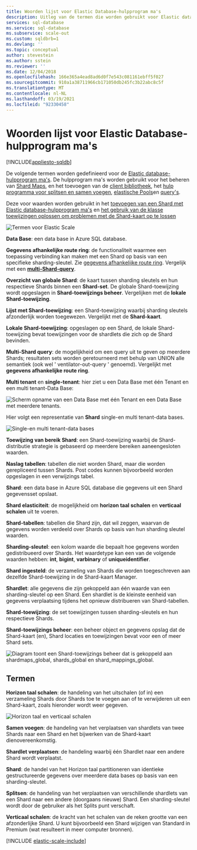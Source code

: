 ```yaml
---
title: Woorden lijst voor Elastic Database-hulpprogram ma's
description: Uitleg van de termen die worden gebruikt voor Elastic data base-hulpprogram ma's
services: sql-database
ms.service: sql-database
ms.subservice: scale-out
ms.custom: sqldbrb=1
ms.devlang: ''
ms.topic: conceptual
author: stevestein
ms.author: sstein
ms.reviewer: ''
ms.date: 12/04/2018
ms.openlocfilehash: 166e365a4ead8ad6d0f7e543c081161ebff5f027
ms.sourcegitcommit: 910a1a38711966cb171050db245fc3b22abc8c5f
ms.translationtype: MT
ms.contentlocale: nl-NL
ms.lasthandoff: 03/19/2021
ms.locfileid: "92330458"
---
```

# <a name="elastic-database-tools-glossary"></a>Woorden lijst voor Elastic Database-hulpprogram ma's
[!INCLUDE[appliesto-sqldb](../includes/appliesto-sqldb.md)]

De volgende termen worden gedefinieerd voor de [Elastic database-hulpprogram ma's](elastic-scale-introduction.md). De hulpprogram ma's worden gebruikt voor het beheren van [Shard Maps](elastic-scale-shard-map-management.md), en het toevoegen van de [client bibliotheek](elastic-database-client-library.md), het [hulp programma voor splitsen en samen voegen](elastic-scale-overview-split-and-merge.md), [elastische Pools](elastic-pool-overview.md)en [query's](elastic-query-overview.md). 

Deze voor waarden worden gebruikt in het [toevoegen van een Shard met Elastic database-hulpprogram ma's](elastic-scale-add-a-shard.md) en [het gebruik van de klasse toewijzingen oplossen om problemen met de Shard-kaart op te lossen](elastic-database-recovery-manager.md)

![Termen voor Elastic Scale][1]

**Data Base**: een data base in Azure SQL database. 

**Gegevens afhankelijke route ring**: de functionaliteit waarmee een toepassing verbinding kan maken met een Shard op basis van een specifieke sharding-sleutel. Zie [gegevens afhankelijke route ring](elastic-scale-data-dependent-routing.md). Vergelijk met een **[multi-Shard-query](elastic-scale-multishard-querying.md)**.

**Overzicht van globale Shard**: de kaart tussen sharding sleutels en hun respectieve Shards binnen een **Shard-set**. De globale Shard-toewijzing wordt opgeslagen in **Shard-toewijzings beheer**. Vergelijken met de **lokale Shard-toewijzing**.

**Lijst met Shard-toewijzing**: een Shard-toewijzing waarbij sharding sleutels afzonderlijk worden toegewezen. Vergelijkt met de **Shard-kaart**.   

**Lokale Shard-toewijzing**: opgeslagen op een Shard, de lokale Shard-toewijzing bevat toewijzingen voor de shardlets die zich op de Shard bevinden.

**Multi-Shard query**: de mogelijkheid om een query uit te geven op meerdere Shards; resultaten sets worden geretourneerd met behulp van UNION alle semantiek (ook wel ' ventilator-out-query ' genoemd). Vergelijkt met **gegevens afhankelijke route ring**.

**Multi tenant** en **single-tenant**: hier ziet u een Data Base met één Tenant en een multi tenant-Data Base:

![Scherm opname van een Data Base met één Tenant en een Data Base met meerdere tenants.](./media/elastic-scale-glossary/multi-single-simple.png)

Hier volgt een representatie van **Shard** single-en multi tenant-data bases. 

![Single-en multi tenant-data bases](./media/elastic-scale-glossary/shards-single-multi.png)

**Toewijzing van bereik Shard**: een Shard-toewijzing waarbij de Shard-distributie strategie is gebaseerd op meerdere bereiken aaneengesloten waarden. 

**Naslag tabellen**: tabellen die niet worden Shard, maar die worden gerepliceerd tussen Shards. Post codes kunnen bijvoorbeeld worden opgeslagen in een verwijzings tabel. 

**Shard**: een data base in Azure SQL database die gegevens uit een Shard gegevensset opslaat. 

**Shard elasticiteit**: de mogelijkheid om **horizon taal schalen** en **verticaal schalen** uit te voeren.

**Shard-tabellen**: tabellen die Shard zijn, dat wil zeggen, waarvan de gegevens worden verdeeld over Shards op basis van hun sharding sleutel waarden. 

**Sharding-sleutel**: een kolom waarde die bepaalt hoe gegevens worden gedistribueerd over Shards. Het waardetype kan een van de volgende waarden hebben: **int**, **bigint**, **varbinary** of **uniqueidentifier**. 

**Shard ingesteld**: de verzameling van Shards die worden toegeschreven aan dezelfde Shard-toewijzing in de Shard-kaart Manager.  

**Shardlet**: alle gegevens die zijn gekoppeld aan één waarde van een sharding-sleutel op een Shard. Een shardlet is de kleinste eenheid van gegevens verplaatsing tijdens het opnieuw distribueren van Shard-tabellen. 

**Shard-toewijzing**: de set toewijzingen tussen sharding-sleutels en hun respectieve Shards.

**Shard-toewijzings beheer**: een beheer object en gegevens opslag dat de Shard-kaart (en), Shard locaties en toewijzingen bevat voor een of meer Shard sets.

![Diagram toont een Shard-toewijzings beheer dat is gekoppeld aan shardmaps_global, shards_global en shard_mappings_global.][2]

## <a name="verbs"></a>Termen
**Horizon taal schalen**: de handeling van het uitschalen (of in) een verzameling Shards door Shards toe te voegen aan of te verwijderen uit een Shard-kaart, zoals hieronder wordt weer gegeven.

![Horizon taal en verticaal schalen][3]

**Samen voegen**: de handeling van het verplaatsen van shardlets van twee Shards naar een Shard en het bijwerken van de Shard-kaart dienovereenkomstig.

**Shardlet verplaatsen**: de handeling waarbij één Shardlet naar een andere Shard wordt verplaatst. 

**Shard**: de handel van het Horizon taal partitioneren van identieke gestructureerde gegevens over meerdere data bases op basis van een sharding-sleutel.

**Splitsen**: de handeling van het verplaatsen van verschillende shardlets van een Shard naar een andere (doorgaans nieuwe) Shard. Een sharding-sleutel wordt door de gebruiker als het Splits punt verschaft.

**Verticaal schalen**: de kracht van het schalen van de reken grootte van een afzonderlijke Shard. U kunt bijvoorbeeld een Shard wijzigen van Standard in Premium (wat resulteert in meer computer bronnen). 

[!INCLUDE [elastic-scale-include](../../../includes/elastic-scale-include.md)]

<!--Image references-->
[1]: ./media/elastic-scale-glossary/glossary.png
[2]: ./media/elastic-scale-glossary/mappings.png
[3]: ./media/elastic-scale-glossary/h_versus_vert.png

